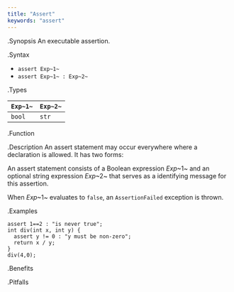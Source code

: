 ```yaml
---
title: "Assert"
keywords: "assert"
---
```


.Synopsis
An executable assertion.

.Syntax

*  `assert Exp~1~`
*  `assert Exp~1~ : Exp~2~`

.Types


| `Exp~1~` | `Exp~2~`  |
| --- | --- |
| `bool`    | `str`      |


.Function

.Description
An assert statement may occur everywhere where a declaration is allowed. It has two forms:

An assert statement consists of a Boolean expression _Exp_~1~ and an optional string expression _Exp_~2~
that serves as a identifying message for this assertion. 

When _Exp_~1~ evaluates to `false`, an `AssertionFailed` exception is thrown.

.Examples
```rascal-shell,error
assert 1==2 : "is never true";
int div(int x, int y) {
  assert y != 0 : "y must be non-zero";
  return x / y;
}
div(4,0);
```

.Benefits

.Pitfalls

